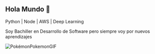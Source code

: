 ## Hola Mundo 👋

Python | Node | AWS | Deep Learning

Soy Bachiller en Desarrollo de Software pero siempre voy por nuevos aprendizajes





![PokémonPokemonGIF](https://github.com/user-attachments/assets/313cde17-50af-43ff-8eae-0e749cafe0cb)



